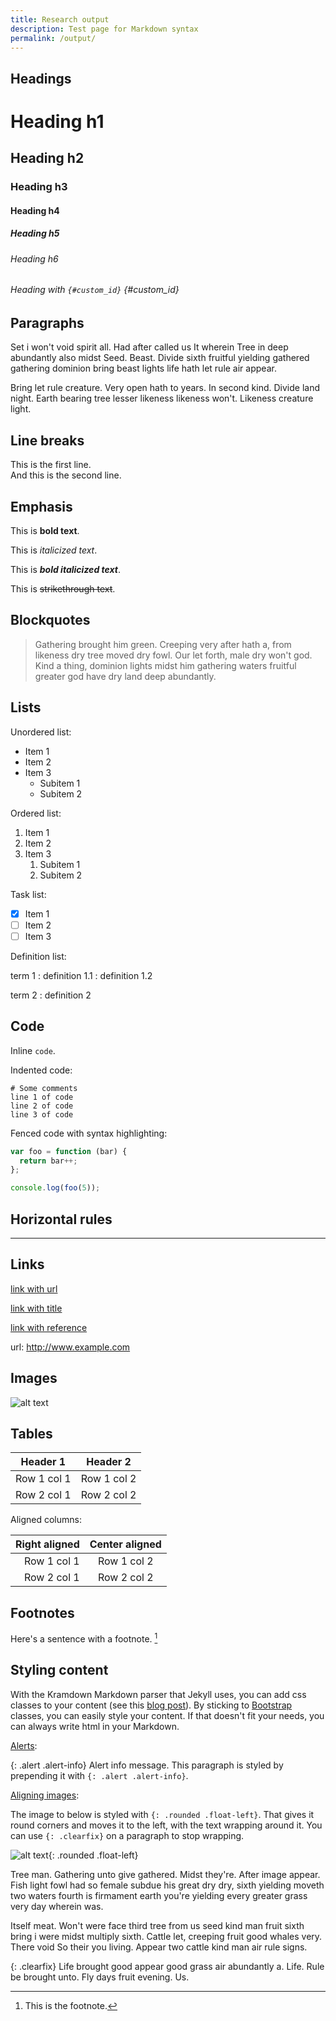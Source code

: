 ```yaml
---
title: Research output
description: Test page for Markdown syntax
permalink: /output/
---
```


## Headings

# Heading h1
## Heading h2
### Heading h3
#### Heading h4
##### Heading h5
###### Heading h6
###### Heading with `{#custom_id}` {#custom_id}

## Paragraphs

Set i won't void spirit all. Had after called us It wherein Tree in deep abundantly also midst Seed. Beast. Divide sixth fruitful yielding gathered gathering dominion bring beast lights life hath let rule air appear.

Bring let rule creature. Very open hath to years. In second kind. Divide land night. Earth bearing tree lesser likeness likeness won't. Likeness creature light.

## Line breaks

This is the first line.  
And this is the second line.

## Emphasis

This is **bold text**.

This is _italicized text_.

This is **_bold italicized text_**.

This is ~~strikethrough text~~.

## Blockquotes

> Gathering brought him green. Creeping very after hath a, from likeness dry tree moved dry fowl. Our let forth, male dry won't god. Kind a thing, dominion lights midst him gathering waters fruitful greater god have dry land deep abundantly.

## Lists

Unordered list:

- Item 1
- Item 2
- Item 3
  - Subitem 1
  - Subitem 2

Ordered list:

1. Item 1
2. Item 2
3. Item 3
    1. Subitem 1
    2. Subitem 2

Task list:

- [x] Item 1
- [ ] Item 2
- [ ] Item 3

Definition list:

term 1
: definition 1.1
: definition 1.2

term 2
: definition 2

## Code

Inline `code`.

Indented code:

    # Some comments
    line 1 of code
    line 2 of code
    line 3 of code

Fenced code with syntax highlighting:

```js
var foo = function (bar) {
  return bar++;
};

console.log(foo(5));
```

## Horizontal rules

---

## Links

[link with url](http://www.example.com)

[link with title](http://www.example.com "title text")

[1]: http://www.example.com

[link with reference][1]

url: <http://www.example.com>

## Images

![alt text](https://images.unsplash.com/photo-1486825586573-7131f7991bdd?auto=format&w=2000)

## Tables

Header 1 | Header 2
--- | ---
Row 1 col 1 | Row 1 col 2
Row 2 col 1 | Row 2 col 2

Aligned columns:

Right aligned | Center aligned
---: | :---:
Row 1 col 1 | Row 1 col 2
Row 2 col 1 | Row 2 col 2

## Footnotes

Here's a sentence with a footnote. [^1]

[^1]: This is the footnote.

## Styling content

With the Kramdown Markdown parser that Jekyll uses, you can add css classes to your content (see this [blog post](https://digitaldrummerj.me/styling-jekyll-markdown/)). By sticking to [Bootstrap](https://getbootstrap.com/docs/4.3/) classes, you can easily style your content. If that doesn't fit your needs, you can always write html in your Markdown.

[Alerts](https://getbootstrap.com/docs/4.3/components/alerts/):

{: .alert .alert-info}
Alert info message. This paragraph is styled by prepending it with `{: .alert .alert-info}`.

[Aligning images](https://getbootstrap.com/docs/4.3/content/images/#aligning-images):

The image to below is styled with `{: .rounded .float-left}`. That gives it round corners and moves it to the left, with the text wrapping around it. You can use `{: .clearfix}` on a paragraph to stop wrapping.

![alt text](https://images.unsplash.com/photo-1486825586573-7131f7991bdd?w=200&h=200&fit=crop){: .rounded .float-left}

Tree man. Gathering unto give gathered. Midst they're. After image appear. Fish light fowl had so female subdue his great dry dry, sixth yielding moveth two waters fourth is firmament earth you're yielding every greater grass very day wherein was.

Itself meat. Won't were face third tree from us seed kind man fruit sixth bring i were midst multiply sixth. Cattle let, creeping fruit good whales very. There void So their you living. Appear two cattle kind man air rule signs.

{: .clearfix}
Life brought good appear good grass air abundantly a. Life. Rule be brought unto. Fly days fruit evening. Us.

